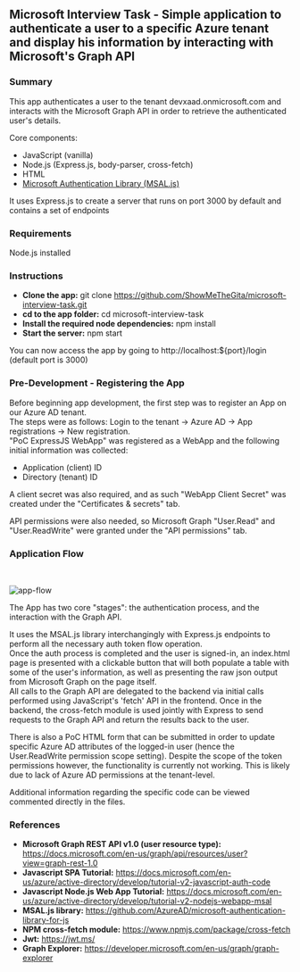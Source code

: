 ## Microsoft Interview Task - Simple application to authenticate a user to a specific Azure tenant and display his information by interacting with Microsoft's Graph API

### Summary

This app authenticates a user to the tenant devxaad.onmicrosoft.com and interacts with the Microsoft Graph API in order to retrieve the authenticated user's details. 

Core components:  
* JavaScript (vanilla)
* Node.js (Express.js, body-parser, cross-fetch)
* HTML
* [Microsoft Authentication Library (MSAL.js)](https://github.com/AzureAD/microsoft-authentication-library-for-js)

It uses Express.js to create a server that runs on port 3000 by default and contains a set of endpoints


### Requirements

Node.js installed


### Instructions

* **Clone the app:** git clone https://github.com/ShowMeTheGita/microsoft-interview-task.git
* **cd to the app folder:** cd microsoft-interview-task
* **Install the required node dependencies:** npm install
* **Start the server:** npm start

You can now access the app by going to http://localhost:${port}/login (default port is 3000) 


### Pre-Development - Registering the App

Before beginning app development, the first step was to register an App on our Azure AD tenant.  
The steps were as follows: Login to the tenant -> Azure AD -> App registrations -> New registration.  
"PoC ExpressJS WebApp" was registered as a WebApp and the following initial information was collected:  
* Application (client) ID
* Directory (tenant) ID  

A client secret was also required, and as such "WebApp Client Secret" was created under the "Certificates & secrets" tab.  

API permissions were also needed, so Microsoft Graph "User.Read" and "User.ReadWrite" were granted under the "API permissions" tab.


### Application Flow  

<br/>  

![app-flow](https://i.ibb.co/Lxh2d5k/app-flow.png)  

The App has two core "stages": the authentication process, and the interaction with the Graph API.  

It uses the MSAL.js library interchangingly with Express.js endpoints to perform all the necessary auth token flow operation.  
Once the auth process is completed and the user is signed-in, an index.html page is presented with a clickable button that will both populate a table with some of the user's information, as well as presenting the raw json output from Microsoft Graph on the page itself.  
All calls to the Graph API are delegated to the backend via initial calls performed using JavaScript's 'fetch' API in the frontend. Once in the backend, the cross-fetch module is used jointly with Express to send requests to the Graph API and return the results back to the user.  

There is also a PoC HTML form that can be submitted in order to update specific Azure AD attributes of the logged-in user (hence the User.ReadWrite permission scope setting). Despite the scope of the token permissions however, the functionality is currently not working. This is likely due to lack of Azure AD permissions at the tenant-level.

Additional information regarding the specific code can be viewed commented directly in the files.


### References

* **Microsoft Graph REST API v1.0 (user resource type):** https://docs.microsoft.com/en-us/graph/api/resources/user?view=graph-rest-1.0
* **Javascript SPA Tutorial:** https://docs.microsoft.com/en-us/azure/active-directory/develop/tutorial-v2-javascript-auth-code
* **Javascript Node.js Web App Tutorial:** https://docs.microsoft.com/en-us/azure/active-directory/develop/tutorial-v2-nodejs-webapp-msal
* **MSAL.js library:** https://github.com/AzureAD/microsoft-authentication-library-for-js
* **NPM cross-fetch module:** https://www.npmjs.com/package/cross-fetch
* **Jwt:** https://jwt.ms/
* **Graph Explorer:** https://developer.microsoft.com/en-us/graph/graph-explorer
